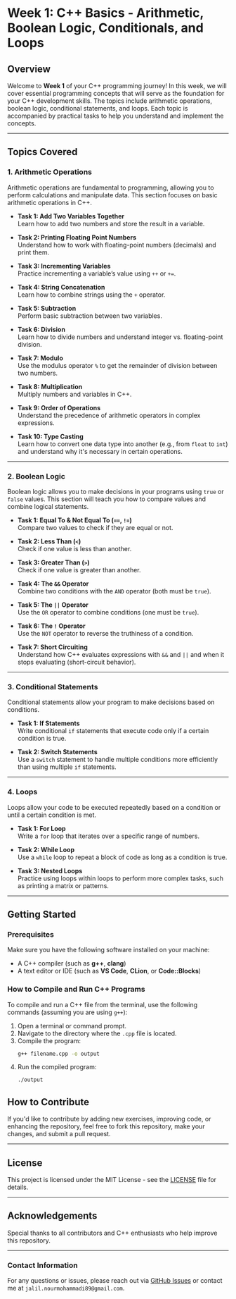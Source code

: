 
# Week 1: C++ Basics - Arithmetic, Boolean Logic, Conditionals, and Loops

## Overview

Welcome to **Week 1** of your C++ programming journey! In this week, we will cover essential programming concepts that will serve as the foundation for your C++ development skills. The topics include arithmetic operations, boolean logic, conditional statements, and loops. Each topic is accompanied by practical tasks to help you understand and implement the concepts.

---

## Topics Covered

### 1. **Arithmetic Operations**

Arithmetic operations are fundamental to programming, allowing you to perform calculations and manipulate data. This section focuses on basic arithmetic operations in C++.

- **Task 1: Add Two Variables Together**  
  Learn how to add two numbers and store the result in a variable.

- **Task 2: Printing Floating Point Numbers**  
  Understand how to work with floating-point numbers (decimals) and print them.

- **Task 3: Incrementing Variables**  
  Practice incrementing a variable’s value using `++` or `+=`.

- **Task 4: String Concatenation**  
  Learn how to combine strings using the `+` operator.

- **Task 5: Subtraction**  
  Perform basic subtraction between two variables.

- **Task 6: Division**  
  Learn how to divide numbers and understand integer vs. floating-point division.

- **Task 7: Modulo**  
  Use the modulus operator `%` to get the remainder of division between two numbers.

- **Task 8: Multiplication**  
  Multiply numbers and variables in C++.

- **Task 9: Order of Operations**  
  Understand the precedence of arithmetic operators in complex expressions.

- **Task 10: Type Casting**  
  Learn how to convert one data type into another (e.g., from `float` to `int`) and understand why it's necessary in certain operations.

---

### 2. **Boolean Logic**

Boolean logic allows you to make decisions in your programs using `true` or `false` values. This section will teach you how to compare values and combine logical statements.

- **Task 1: Equal To & Not Equal To (`==`, `!=`)**  
  Compare two values to check if they are equal or not.

- **Task 2: Less Than (`<`)**  
  Check if one value is less than another.

- **Task 3: Greater Than (`>`)**  
  Check if one value is greater than another.

- **Task 4: The `&&` Operator**  
  Combine two conditions with the `AND` operator (both must be `true`).

- **Task 5: The `||` Operator**  
  Use the `OR` operator to combine conditions (one must be `true`).

- **Task 6: The `!` Operator**  
  Use the `NOT` operator to reverse the truthiness of a condition.

- **Task 7: Short Circuiting**  
  Understand how C++ evaluates expressions with `&&` and `||` and when it stops evaluating (short-circuit behavior).

---

### 3. **Conditional Statements**

Conditional statements allow your program to make decisions based on conditions.

- **Task 1: If Statements**  
  Write conditional `if` statements that execute code only if a certain condition is true.

- **Task 2: Switch Statements**  
  Use a `switch` statement to handle multiple conditions more efficiently than using multiple `if` statements.

---

### 4. **Loops**

Loops allow your code to be executed repeatedly based on a condition or until a certain condition is met.

- **Task 1: For Loop**  
  Write a `for` loop that iterates over a specific range of numbers.

- **Task 2: While Loop**  
  Use a `while` loop to repeat a block of code as long as a condition is true.

- **Task 3: Nested Loops**  
  Practice using loops within loops to perform more complex tasks, such as printing a matrix or patterns.

---

## Getting Started

### Prerequisites

Make sure you have the following software installed on your machine:
- A C++ compiler (such as **g++**, **clang**)
- A text editor or IDE (such as **VS Code**, **CLion**, or **Code::Blocks**)

### How to Compile and Run C++ Programs

To compile and run a C++ file from the terminal, use the following commands (assuming you are using `g++`):

1. Open a terminal or command prompt.
2. Navigate to the directory where the `.cpp` file is located.
3. Compile the program:
   ```bash
   g++ filename.cpp -o output
   ```
4. Run the compiled program:
   ```bash
   ./output
   ```


## How to Contribute

If you'd like to contribute by adding new exercises, improving code, or enhancing the repository, feel free to fork this repository, make your changes, and submit a pull request.

---

## License

This project is licensed under the MIT License - see the [LICENSE](LICENSE) file for details.

---

## Acknowledgements

Special thanks to all contributors and C++ enthusiasts who help improve this repository.

---

### Contact Information

For any questions or issues, please reach out via [GitHub Issues](https://github.com/Jalilnkh/my-daily-cplusplus-learning-journey/issues) or contact me at `jalil.nourmohammadi89@gmail.com`.
